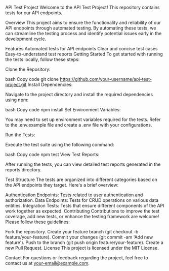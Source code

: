 API Test Project
Welcome to the API Test Project! This repository contains tests for our API endpoints.

Overview
This project aims to ensure the functionality and reliability of our API endpoints through automated testing. By automating these tests, we can streamline the testing process and identify potential issues early in the development cycle.

Features
Automated tests for API endpoints
Clear and concise test cases
Easy-to-understand test reports
Getting Started
To get started with running the tests locally, follow these steps:

Clone the Repository:

bash
Copy code
git clone https://github.com/your-username/api-test-project.git
Install Dependencies:

Navigate to the project directory and install the required dependencies using npm:

bash
Copy code
npm install
Set Environment Variables:

You may need to set up environment variables required for the tests. Refer to the .env.example file and create a .env file with your configurations.

Run the Tests:

Execute the test suite using the following command:

bash
Copy code
npm test
View Test Reports:

After running the tests, you can view detailed test reports generated in the reports directory.

Test Structure
The tests are organized into different categories based on the API endpoints they target. Here's a brief overview:

Authentication Endpoints: Tests related to user authentication and authorization.
Data Endpoints: Tests for CRUD operations on various data entities.
Integration Tests: Tests that ensure different components of the API work together as expected.
Contributing
Contributions to improve the test coverage, add new tests, or enhance the testing framework are welcome! Please follow these guidelines:

Fork the repository.
Create your feature branch (git checkout -b feature/your-feature).
Commit your changes (git commit -am 'Add new feature').
Push to the branch (git push origin feature/your-feature).
Create a new Pull Request.
License
This project is licensed under the MIT License.

Contact
For questions or feedback regarding the project, feel free to contact us at your-email@example.com.
